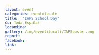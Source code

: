```yaml
---
layout: event
categories: eventolocale
title:  "IAPS School Day"
CL: Toda España!
locandina: 
gallery: /img/eventilocali/IAPSposter.png
report: 
facebook:
link: 
---
```


